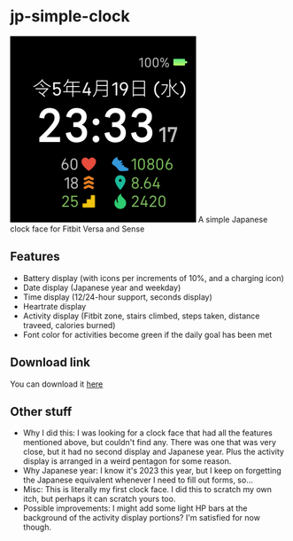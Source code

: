 # jp-simple-clock
![A screenshot of the clock face](https://raw.githubusercontent.com/kieferyap/jp-simple-clock/master/screenshot.png)
A simple Japanese clock face for Fitbit Versa and Sense

## Features
- Battery display (with icons per increments of 10%, and a charging icon)
- Date display (Japanese year and weekday)
- Time display (12/24-hour support, seconds display)
- Heartrate display
- Activity display (Fitbit zone, stairs climbed, steps taken, distance traveed, calories burned)
- Font color for activities become green if the daily goal has been met

## Download link
You can download it [here](https://gallery.fitbit.com/ja-jp/details/421deffc-8d63-47a6-9ceb-54af6881b8de)

## Other stuff
- Why I did this: I was looking for a clock face that had all the features mentioned above, but couldn't find any. There was one that was very close, but it had no second display and Japanese year. Plus the activity display is arranged in a weird pentagon for some reason.
- Why Japanese year: I know it's 2023 this year, but I keep on forgetting the Japanese equivalent whenever I need to fill out forms, so...
- Misc: This is literally my first clock face. I did this to scratch my own itch, but perhaps it can scratch yours too.
- Possible improvements: I might add some light HP bars at the background of the activity display portions? I'm satisfied for now though.